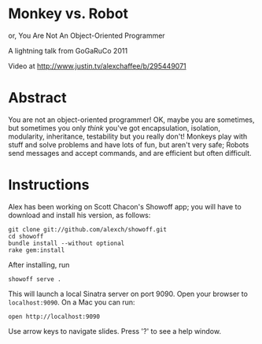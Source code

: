 # Monkey vs. Robot

or, You Are Not An Object-Oriented Programmer

A lightning talk from GoGaRuCo 2011

Video at <http://www.justin.tv/alexchaffee/b/295449071>

# Abstract

You are not an object-oriented programmer! OK, maybe you are sometimes, but sometimes you only *think* you've got encapsulation, isolation, modularity, inheritance, testability but you really don't! Monkeys play with stuff and solve problems and have lots of fun, but aren't very safe; Robots send messages and accept commands, and are efficient but often difficult.

# Instructions

Alex has been working on Scott Chacon's Showoff app; you will have to download and install his version, as follows:

    git clone git://github.com/alexch/showoff.git
    cd showoff
    bundle install --without optional
    rake gem:install
    
After installing, run

    showoff serve .

This will launch a local Sinatra server on port 9090. Open your browser to `localhost:9090`. On a Mac you can run:

    open http://localhost:9090

Use arrow keys to navigate slides. Press '?' to see a help window.
